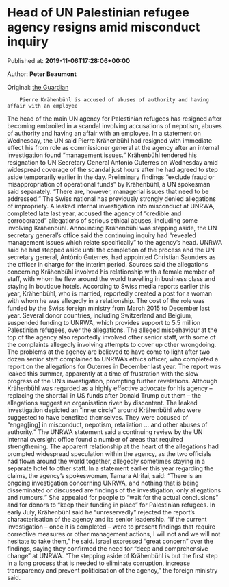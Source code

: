 
# Head of UN Palestinian refugee agency resigns amid misconduct inquiry

Published at: **2019-11-06T17:28:06+00:00**

Author: **Peter Beaumont**

Original: [the Guardian](https://www.theguardian.com/world/2019/nov/06/pierre-krahenbuhl-steps-down-head-un-agency-palestinian-refugees-investigation)


        Pierre Krähenbühl is accused of abuses of authority and having affair with an employee
      
The head of the main UN agency for Palestinian refugees has resigned after becoming embroiled in a scandal involving accusations of nepotism, abuses of authority and having an affair with an employee.
In a statement on Wednesday, the UN said Pierre Krähenbühl had resigned with immediate effect his from role as commissioner general at the agency after an internal investigation found “management issues.”
Krähenbühl tendered his resignation to UN Secretary General Antonio Guterres on Wednesday amid widespread coverage of the scandal just hours after he had agreed to step aside temporarily earlier in the day.
Preliminary findings “exclude fraud or misappropriation of operational funds” by Krähenbühl, a UN spokesman said separately. “There are, however, managerial issues that need to be addressed.”
The Swiss national has previously strongly denied allegations of impropriety.
A leaked internal investigation into misconduct at UNRWA, completed late last year, accused the agency of “credible and corroborated” allegations of serious ethical abuses, including some involving Krähenbühl.
Announcing Krähenbühl was stepping aside, the UN secretary general’s office said the continuing inquiry had “revealed management issues which relate specifically” to the agency’s head.
UNRWA said he had stepped aside until the completion of the process and the UN secretary general, António Guterres, had appointed Christian Saunders as the officer in charge for the interim period.
Sources said the allegations concerning Krähenbühl involved his relationship with a female member of staff, with whom he flew around the world travelling in business class and staying in boutique hotels.
According to Swiss media reports earlier this year, Krähenbühl, who is married, reportedly created a post for a woman with whom he was allegedly in a relationship. The cost of the role was funded by the Swiss foreign ministry from March 2015 to December last year.
Several donor countries, including Switzerland and Belgium, suspended funding to UNRWA, which provides support to 5.5 million Palestinian refugees, over the allegations.
The alleged misbehaviour at the top of the agency also reportedly involved other senior staff, with some of the complaints allegedly involving attempts to cover up other wrongdoing.
The problems at the agency are believed to have come to light after two dozen senior staff complained to UNRWA’s ethics officer, who completed a report on the allegations for Guterres in December last year.
The report was leaked this summer, apparently at a time of frustration with the slow progress of the UN’s investigation, prompting further revelations.
Although Krähenbühl was regarded as a highly effective advocate for his agency – replacing the shortfall in US funds after Donald Trump cut them – the allegations suggest an organisation riven by discontent.
The leaked investigation depicted an “inner circle” around Krähenbühl who were suggested to have benefited themselves.
They were accused of “engag[ing] in misconduct, nepotism, retaliation ... and other abuses of authority.”
The UNRWA statement said a continuing review by the UN internal oversight office found a number of areas that required strengthening.
The apparent relationship at the heart of the allegations had prompted widespread speculation within the agency, as the two officials had flown around the world together, allegedly sometimes staying in a separate hotel to other staff.
In a statement earlier this year regarding the claims, the agency’s spokeswoman, Tamara Alrifai, said: “There is an ongoing investigation concerning UNRWA, and nothing that is being disseminated or discussed are findings of the investigation, only allegations and rumours.”
She appealed for people to “wait for the actual conclusions” and for donors to “keep their funding in place” for Palestinian refugees.
In early July, Krähenbühl said he “unreservedly” rejected the report’s characterisation of the agency and its senior leadership.
“If the current investigation – once it is completed – were to present findings that require corrective measures or other management actions, I will not and we will not hesitate to take them,” he said.
Israel expressed “great concern” over the findings, saying they confirmed the need for “deep and comprehensive change” at UNRWA.
“The stepping aside of Krähenbühl is but the first step in a long process that is needed to eliminate corruption, increase transparency and prevent politicisation of the agency,” the foreign ministry said.
